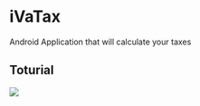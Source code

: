 # iVaTax

Android Application that will calculate your taxes 


## Toturial

![](https://j.gifs.com/K1PZnr.gif)
